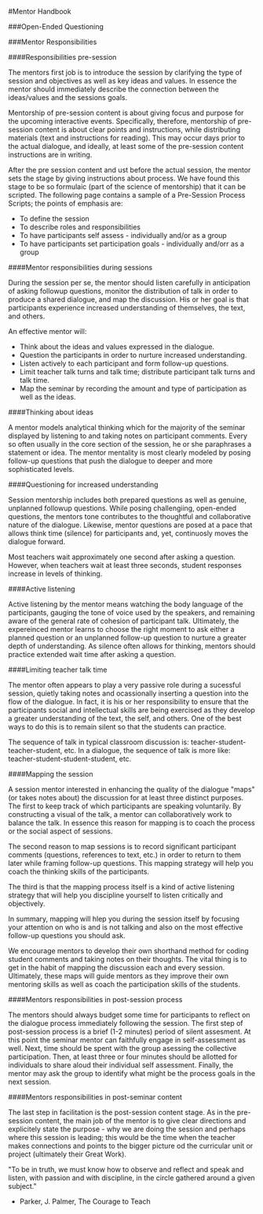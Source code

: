 #Mentor Handbook

###Open-Ended Questioning

###Mentor Responsibilities

####Responsibilities pre-session 

The mentors first job is to introduce the session by clarifying the type of session and objectives as well as key ideas and values. In essence the mentor should immediately describe the connection between the ideas/values and the sessions goals. 

Mentorship of pre-session content is about giving focus and purpose for the upcoming interactive events. Specifically, therefore, mentorship of pre-session content is about clear points and instructions, while distributing materials (text and instructions for reading). This may occur days prior to the actual dialogue, and ideally, at least some of the pre-session content instructions are in writing. 

After the pre session content and ust before the actual session, the mentor sets the stage by giving instructions about process. We have found this stage to be so formulaic (part of the science of mentorship) that it can be scripted. The following page contains a sample of a Pre-Session Process Scripts; the points of emphasis are: 

 - To define the session 
 - To describe roles and responsibilities 
 - To have participants self assess - individually and/or as a group 
 - To have participants set participation goals - individually and/orr as a group
 
####Mentor responsibilities during sessions 

During the session per se, the mentor should listen carefully in anticipation of asking followup questions, monitor the distribution of talk in order to produce a shared dialogue, and map the discussion. His or her goal is that participants experience increased understanding of themselves, the text, and others. 

An effective mentor will: 

- Think about the ideas and values expressed in the dialogue. 
- Question the participants in order to nurture increased understanding.
- Listen actively to each participant and form follow-up questions. 
- Limit teacher talk turns and talk time; distribute participant talk turns and talk time. 
- Map the seminar by recording the amount and type of participation as well as the ideas. 

####Thinking about ideas 

A mentor models analytical thinking which for the majority of the seminar displayed by listening to and taking notes on participant comments. Every so often usually in the core section of the session, he or she paraphrases a statement or idea. The mentor mentality is most clearly modeled by posing follow-up questions that push the dialogue to deeper and more sophisticated levels.

####Questioning for increased understanding 

Session mentorship includes both prepared questions as well as genuine, unplanned followup questions. While posing challengiing, open-ended questions, the mentors tone contributes to the thoughtful and collaborative nature of the dialogue. Likewise, mentor questions are posed at a pace that allows think time (silence) for participants and, yet, continuosly moves the dialogue forward. 

Most teachers wait approximately one second after asking a question. However, when teachers wait at least three seconds, student responses increase in levels of thinking.

####Active listening 

Active listening by the mentor means watching the body language of the participants, gauging the tone of voice used by the speakers, and remaining aware of the general rate of cohesion of participant talk. Ultimately, the expereinced mentor learns to choose the right moment to ask either a planned question or an unplanned follow-up question to nurture a greater depth of understanding. As silence often allows for thinking, mentors should practice extended wait time after asking a question. 

####Limiting teacher talk time 

The mentor often appears to play a very passive role during a sucessful session, quietly taking notes and ocassionally inserting a question into the flow of the dialogue. In fact, it is his or her responsibility to ensure that the participants social and intellectual skills are being exercised as they develop a greater understanding of the text, the self, and others. One of the best ways to do this is to remain silent so that the students can practice. 

The sequence of talk in typical classroom discussion is: teacher-student-teacher-student, etc. In a dialogue, the sequence of talk is more like: teacher-student-student-student, etc. 

####Mapping the session 

A session mentor interested in enhancing the quality of the dialogue "maps" (or takes notes about) the discussion for at least three distinct purposes. The first to keep track of which participants are speaking voluntarily. By constructing a visual of the talk, a mentor can collaboratively work to balance the talk. In essence this reason for mapping is to coach the process or the social aspect of sessions. 

The second reason to map sessions is to record significant participant comments (questions, references to text, etc.) in order to return to them later while framing follow-up questions. This mapping strategy will help you coach the thinking skills of the participants. 

The third is that the mapping process itself is a kind of active listening strategy that will help you discipline yourself to listen critically and objectively. 

In summary, mapping will hlep you during the session itself by focusing your attention on who is and is not talking and also on the most effective follow-up questions you should ask. 

We encourage mentors to develop their own shorthand method for coding student comments and taking notes on their thoughts. The vital thing is to get in the habit of mapping the discussion each and every session. Ultimately, these maps will guide mentors as they improve their own mentoring skills as well as coach the participation skills of the students. 

####Mentors responsibilities in post-session process 

The mentors should always budget some time for participants to reflect on the dialogue process immediately following the session. The first step of post-session process is a brief (1-2 minutes) period of silent assesment. At this point the seminar mentor can faithfully engage in self-assessment as well. Next, time should be spent with the group asessing the collective participation. Then, at least three or four minutes should be allotted for individuals to share aloud their individual self assessment. Finally, the mentor may ask the group to identify what might be the process goals in the next session. 

####Mentors responsibilities in post-seminar content 

The last step in facilitation is the post-session content stage. As in the pre-session content, the main job of the mentor is to give clear directions and explicitely state the purpose - why we are doing the session and perhaps where this session is leading; this would be the time when the teacher makes connections and points to the bigger picture od the curricular unit or project (ultimately their Great Work). 

"To be in truth, we must know how to observe and reflect and speak and listen, with passion and with discipline, in the circle gathered around a given subject."

- Parker, J. Palmer, The Courage to Teach
